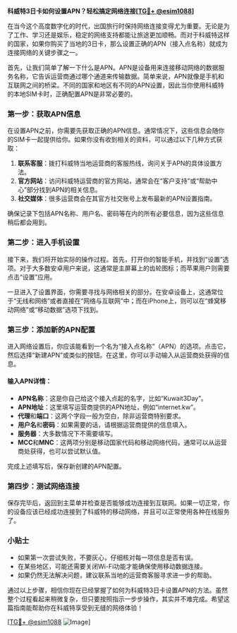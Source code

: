 **科威特3日卡如何设置APN？轻松搞定网络连接[[TG💪+ @esim1088](https://t.me/s/esim1088)]**

在当今这个高度数字化的时代，出国旅行时保持网络连接变得尤为重要。无论是为了工作、学习还是娱乐，稳定的网络支持都能让旅途更加顺畅。而对于科威特这样的国家，如果你购买了当地的3日卡，那么设置正确的APN（接入点名称）就成为连接网络的关键步骤之一。

首先，让我们简单了解一下什么是APN。APN是设备用来连接移动网络的数据服务名称，它告诉运营商通过哪个通道来传输数据。简单来说，APN就像是手机和互联网之间的桥梁。不同的国家和地区有不同的APN设置，因此当你使用科威特的本地SIM卡时，正确配置APN是非常必要的。

### 第一步：获取APN信息

在设置APN之前，你需要先获取正确的APN信息。通常情况下，这些信息会随你的SIM卡一起提供给你。如果你没有收到相关的资料，可以通过以下几种方式获取：

1. **联系客服**：拨打科威特当地运营商的客服热线，询问关于APN的具体设置方法。
2. **官方网站**：访问科威特运营商的官方网站，通常会在“客户支持”或“帮助中心”部分找到APN的相关信息。
3. **社交媒体**：很多运营商会在其官方社交账号上发布最新的APN设置指南。

确保记录下包括APN名称、用户名、密码等在内的所有必要信息，因为这些信息稍后都会用到。

### 第二步：进入手机设置

接下来，我们将开始实际的操作过程。首先，打开你的智能手机，并找到“设置”选项。对于大多数安卓用户来说，这通常是主屏幕上的齿轮图标；而苹果用户则需要点击“设置”应用。

一旦进入了设置界面，你需要寻找与网络相关的部分。在安卓设备上，这通常位于“无线和网络”或者直接在“网络与互联网”中；而在iPhone上，则可以在“蜂窝移动网络”或“移动数据”选项下找到。

### 第三步：添加新的APN配置

进入网络设置后，你应该能看到一个名为“接入点名称”（APN）的选项。点击它，然后选择“新建APN”或类似的按钮。在这里，你可以手动输入从运营商处获得的信息。

#### 输入APN详情：
- **APN名称**：这是你自己给这个接入点起的名字，比如“Kuwait3Day”。
- **APN地址**：这里填写运营商提供的APN地址，例如“internet.kw”。
- **代理**和**端口**：这两个字段一般为空白，除非运营商特别要求。
- **用户名**和**密码**：如果需要的话，请根据运营商提供的信息填入。
- **服务器**：大多数情况下不需要填写。
- **MCC**和**MNC**：这两项分别是移动国家代码和移动网络代码，通常可以从运营商处获得，也可以尝试默认值。

完成上述填写后，保存新创建的APN配置。

### 第四步：测试网络连接

保存完毕后，返回到主菜单并检查是否能够成功连接到互联网。如果一切正常，你的设备应该已经成功连接到了科威特的移动网络，并且可以正常使用各种在线服务了。

### 小贴士

- 如果第一次尝试失败，不要灰心，仔细核对每一项信息是否有误。
- 在某些地区，可能还需要关闭Wi-Fi功能才能确保使用移动数据连接。
- 如果仍然无法解决问题，建议联系当地的运营商客服寻求进一步的帮助。

通过以上步骤，相信你现在已经掌握了如何为科威特3日卡设置APN的方法。虽然整个过程看起来稍微复杂，但只要按照指示一步步操作，其实并不难完成。希望这篇指南能帮助你在科威特享受到无缝的网络体验！

[[TG💪+ @esim1088](https://t.me/s/esim1088) ![Image](https://i.postimg.cc/4NQfJmqS/Snipaste-2025-05-13-00-14-12.png)]